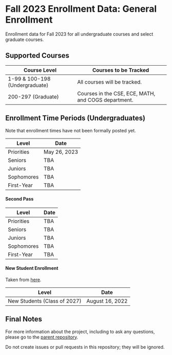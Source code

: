 # Fall 2023 Enrollment Data: General Enrollment
Enrollment data for Fall 2023 for all undergraduate courses and select graduate courses.

## Supported Courses
| Course Level                   | Courses to be Tracked                               |
| ------------------------------ | --------------------------------------------------- |
| 1-99 & 100-198 (Undergraduate) | All courses will be tracked.                        |
| 200-297 (Graduate)             | Courses in the CSE, ECE, MATH, and COGS department. |

## Enrollment Time Periods (Undergraduates)
Note that enrollment times have not been formally posted yet.

| Level                       | Date                                                    |
| --------------------------- | --------------------------------------------------------|
| Priorities                  | May 26, 2023                                            |
| Seniors                     | TBA                                                     |
| Juniors                     | TBA                                                     |
| Sophomores                  | TBA                                                     |
| First-Year                  | TBA                                                     |


#### Second Pass

| Level                       | Date                                                    |
| --------------------------- | --------------------------------------------------------|
| Priorities                  | TBA                                                     |
| Seniors                     | TBA                                                     |
| Juniors                     | TBA                                                     |
| Sophomores                  | TBA                                                     |
| First-Year                  | TBA                                                     |

#### New Student Enrollment
Taken from [here](https://blink.ucsd.edu/instructors/courses/enrollment/calendars/2023.html).

| Level                        | Date                              |
| ---------------------------- | --------------------------------- |
| New Students (Class of 2027) | August 16, 2022                   |

## Final Notes
For more information about the project, including to ask any questions, please go to the [parent repository](https://github.com/ewang2002/UCSDHistEnrollData). 

Do not create issues or pull requests in this repository; they will be ignored. 

